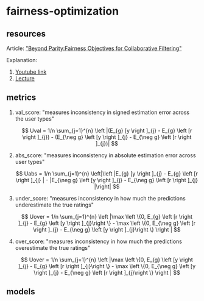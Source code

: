 # fairness-optimization

## resources

Article: ["Beyond Parity:Fairness Objectives for Collaborative Filtering"](https://arxiv.org/pdf/1705.08804.pdf)

Explanation:

1. [Youtube link](https://www.google.com/search?q=code+for+Beyond+Parity%3A+Fairness+Objectives+for+Collaborative+Filtering&rlz=1C5GCEM_enIL1032IL1032&sxsrf=ALiCzsZACsJifJOqejrgmEyimTqkxszmNw%3A1671954851128&ei=owGoY9G7B8GW9u8PzPWjyAo&ved=0ahUKEwiRme2XpZT8AhVBi_0HHcz6CKkQ4dUDCA8&uact=5&oq=code+for+Beyond+Parity%3A+Fairness+Objectives+for+Collaborative+Filtering&gs_lcp=Cgxnd3Mtd2l6LXNlcnAQA0oECEEYAEoECEYYAFAAWABg_AFoAHABeACAAX-IAX-SAQMwLjGYAQCgAQHAAQE&sclient=gws-wiz-serp#fpstate=ive&vld=cid:f93e384b,vid:uMApSkGGQKs)
2. [Lecture](https://www.google.com/search?q=Beyond+Parity%3A+Fairness+Objectives+for+Collaborative+Filtering%3A&oq=Beyond+Parity%3A+Fairness+Objectives+for+Collaborative+Filtering%3A&aqs=chrome..69i57j35i39l2j0i22i30.871j0j7&sourceid=chrome&ie=UTF-8#fpstate=ive&vld=cid:9fe4e62d,vid:9EWSuoNqBQo)

## metrics

1. val_score:
   "measures inconsistency in signed estimation error across the user types"

   $$
   Uval = 1/n \sum_{j=1}^{n} \left |(E_{g}   [y \right ]_{j} - E_{g}  \left [r  \right ]_{j}) - (E_{\neg g}  \left [y \right ]_{j} - E_{\neg g}  \left [r  \right ]_{j})|
   $$
2. abs_score:
   "measures inconsistency in absolute estimation error across user types"

   $$
   Uabs = 1/n \sum_{j=1}^{n} \left|\left |E_{g}   [y \right ]_{j} - E_{g}  \left [r  \right ]_{j} | - |E_{\neg g}  \left [y \right ]_{j} - E_{\neg g}  \left [r  \right ]_{j} |\right|
   $$
3. under_score:
   "measures inconsistency in how much the predictions underestimate the true ratings"

   $$
   Uover = 1/n \sum_{j=1}^{n} \left |\max \left \{0,  E_{g}  \left [r \right ]_{j} - E_{g}  \left [y  \right ]_{j}\right \} - \max \left \{0,  E_{\neg g}  \left [r \right ]_{j} - E_{\neg g}  \left [y  \right ]_{j}\right \} \right |
   $$
4. over_score:
   "measures inconsistency in how much the predictions overestimate the true ratings"

   $$
   Uover = 1/n \sum_{j=1}^{n} \left |\max \left \{0,  E_{g}  \left [y \right ]_{j} - E_{g}  \left [r  \right ]_{j}\right \} - \max \left \{0,  E_{\neg g}  \left [y \right ]_{j} - E_{\neg g}  \left [r  \right ]_{j}\right \} \right |
   $$

## models
